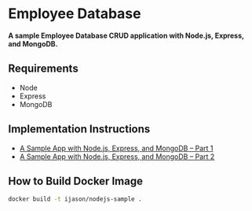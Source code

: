 # Employee Database

**A sample Employee Database CRUD application with Node.js, Express, and MongoDB.**

## Requirements

- Node
- Express
- MongoDB

## Implementation Instructions

- [A Sample App with Node.js, Express, and MongoDB – Part 1](http://blog.ijasoneverett.com/2013/03/a-sample-app-with-node-js-express-and-mongodb-part-1/)
- [A Sample App with Node.js, Express, and MongoDB – Part 2](http://blog.ijasoneverett.com/2013/04/a-sample-app-with-node-js-express-and-mongodb-part-2/)

## How to Build Docker Image

```bash
docker build -t ijason/nodejs-sample .
